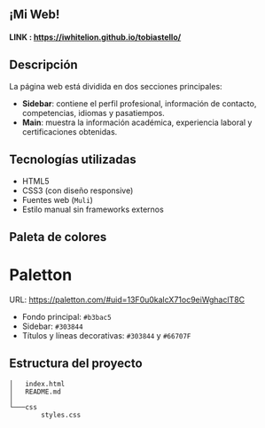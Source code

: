 ## ¡Mi Web!

#### LINK : https://iwhitelion.github.io/tobiastello/

## Descripción

La página web está dividida en dos secciones principales:

- **Sidebar**: contiene el perfil profesional, información de contacto, competencias, idiomas y pasatiempos.
- **Main**: muestra la información académica, experiencia laboral y certificaciones obtenidas.

## Tecnologías utilizadas

- HTML5
- CSS3 (con diseño responsive)
- Fuentes web (`Muli`)
- Estilo manual sin frameworks externos

## Paleta de colores

# Paletton
URL: https://paletton.com/#uid=13F0u0kalcX71oc9eiWghaclT8C

- Fondo principal: `#b3bac5`
- Sidebar: `#303844`
- Títulos y líneas decorativas: `#303844` y `#66707F`

## Estructura del proyecto
```
│   index.html
│   README.md
│
└───css
        styles.css
```
